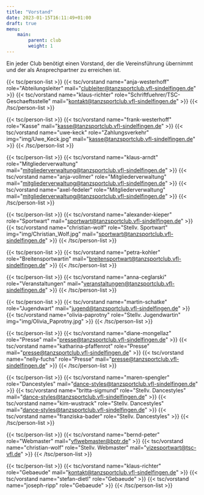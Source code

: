```yaml
---
title: "Vorstand"
date: 2023-01-15T16:11:49+01:00
draft: true
menu:
    main:
        parent: club
        weight: 1
---
```


Ein jeder Club benötigt einen Vorstand, der die Vereinsführung übernimmt und der als Ansprechpartner zu erreichen ist.

{{< tsc/person-list >}}
    {{< tsc/vorstand
        name="anja-westerhoff"
        role="Abteilungsleiter"
        mail="clubleiter@tanzsportclub.vfl-sindelfingen.de"
        >}}
    {{< tsc/vorstand
        name="klaus-richter"
        role="Schriftfuehrer/TSC-Geschaeftsstelle"
        mail="kontakt@tanzsportclub.vfl-sindelfingen.de"
        >}}
{{< /tsc/person-list >}}

{{< tsc/person-list >}}
    {{< tsc/vorstand
        name="frank-westerhoff"
        role="Kasse"
        mail="kasse@tanzsportclub.vfl-sindelfingen.de"
        >}}
    {{< tsc/vorstand
        name="uwe-keck"
        role="Zahlungsverkehr"
        img="img/Uwe_Keck.jpg"
        mail="kasse@tanzsportclub.vfl-sindelfingen.de"
        >}}
{{< /tsc/person-list >}}

{{< tsc/person-list >}}
    {{< tsc/vorstand
        name="klaus-arndt"
        role="Mitgliederverwaltung"
        mail="mitgliederverwaltung@tanzsportclub.vfl-sindelfingen.de"
        >}}
    {{< tsc/vorstand
        name="anja-vollmer"
        role="Mitgliederverwaltung"
        mail="mitgliederverwaltung@tanzsportclub.vfl-sindelfingen.de"
        >}}
    {{< tsc/vorstand
        name="axel-fedeler"
        role="Mitgliederverwaltung"
        mail="mitgliederverwaltung@tanzsportclub.vfl-sindelfingen.de"
        >}}
{{< /tsc/person-list >}}

{{< tsc/person-list >}}
    {{< tsc/vorstand
        name="alexander-kieper"
        role="Sportwart"
        mail="sportwart@tanzsportclub.vfl-sindelfingen.de"
        >}}
    {{< tsc/vorstand
        name="christian-wolf"
        role="Stellv. Sportwart"
        img="img/Christian_Wolf.jpg"
        mail="sportwart@tanzsportclub.vfl-sindelfingen.de"
        >}}
{{< /tsc/person-list >}}

{{< tsc/person-list >}}
    {{< tsc/vorstand
        name="petra-kohler"
        role="Breitensportwartin"
        mail="breitensportwart@tanzsportclub.vfl-sindelfingen.de"
        >}}
{{< /tsc/person-list >}}

{{< tsc/person-list >}}
    {{< tsc/vorstand
        name="anna-ceglarski"
        role="Veranstaltungen"
        mail="veranstaltungen@tanzsportclub.vfl-sindelfingen.de"
        >}}
{{< /tsc/person-list >}}

{{< tsc/person-list >}}
    {{< tsc/vorstand
        name="martin-schatke"
        role="Jugendwart"
        mail="jugend@tanzsportclub.vfl-sindelfingen.de"
        >}}
    {{< tsc/vorstand
        name="olivia-paprotny"
        role="Stellv. Jugendwartin"
        img="img/Olivia_Paprotny.jpg"
        >}}
{{< /tsc/person-list >}}

{{< tsc/person-list >}}
    {{< tsc/vorstand
        name="diane-mongellaz"
        role="Presse"
        mail="presse@tanzsportclub.vfl-sindelfingen.de"
        >}}
    {{< tsc/vorstand
        name="katharina-pfaffenrot"
        role="Presse"
        mail="presse@tanzsportclub.vfl-sindelfingen.de"
        >}}
    {{< tsc/vorstand
        name="nelly-fuchs"
        role="Presse"
        mail="presse@tanzsportclub.vfl-sindelfingen.de"
        >}}
{{< /tsc/person-list >}}

{{< tsc/person-list >}}
    {{< tsc/vorstand
        name="maren-spengler"
        role="Dancestyles"
        mail="dance-styles@tanzsportclub.vfl-sindelfingen.de"
        >}}
    {{< tsc/vorstand
        name="britta-sigmund"
        role="Stellv. Dancestyles"
        mail="dance-styles@tanzsportclub.vfl-sindelfingen.de"
        >}}
    {{< tsc/vorstand
        name="kim-wustrack"
        role="Stellv. Dancestyles"
        mail="dance-styles@tanzsportclub.vfl-sindelfingen.de"
        >}}
    {{< tsc/vorstand
        name="franziska-bader"
        role="Stellv. Dancestyles"
        >}}
{{< /tsc/person-list >}}

{{< tsc/person-list >}}
    {{< tsc/vorstand
        name="bernd-peter"
        role="Webmaster"
        mail="vflwebmaster@bptr.de"
        >}}
    {{< tsc/vorstand
        name="christian-wolf"
        role="Stellv. Webmaster"
        mail="vizesportwart@tsc-vfl.de"
        >}}
{{< /tsc/person-list >}}

{{< tsc/person-list >}}
    {{< tsc/vorstand
        name="klaus-richter"
        role="Gebaeude"
        mail="kontakt@tanzsportclub.vfl-sindelfingen.de"
        >}}
    {{< tsc/vorstand
        name="stefan-dietl"
        role="Gebaeude"
        >}}
    {{< tsc/vorstand
        name="joseph-ripp"
        role="Gebaeude"
        >}}
{{< /tsc/person-list >}}
